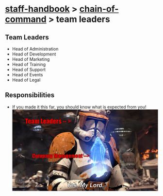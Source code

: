 # [staff-handbook](../../README.md) > [chain-of-command](./chain-of-command.md) > team leaders

## Team Leaders
- Head of Administration
- Head of Development
- Head of Marketing
- Head of Training
- Head of Support
- Head of Events
- Head of Legal

## Responsibilities
- If you made it this far, you should know what is expected from you!  
  ![Star Wars Meme](/assets/media/images/meme--yes-my-lord--company-management-team-leaders.gif)
